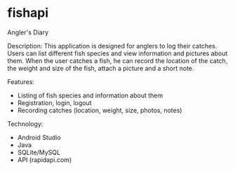 # fishapi
Angler's Diary

Description: 
This application is designed for anglers to log their catches. Users can list different fish species and view information and pictures about them. When the user catches a fish, he can record the location of the catch, the weight and size of the fish, attach a picture and a short note.

Features:
  - Listing of fish species and information about them
  - Registration, login, logout
  - Recording catches (location, weight, size, photos, notes)

Technology:

  - Android Studio
  - Java
  - SQLite/MySQL
  - API (rapidapi.com)
